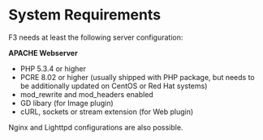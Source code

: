 # System Requirements

F3 needs at least the following server configuration:

**APACHE Webserver**

* PHP 5.3.4 or higher
* PCRE 8.02 or higher (usually shipped with PHP package, but needs to be additionally updated on CentOS or Red Hat systems)
* mod_rewrite and mod_headers enabled
* GD libary (for Image plugin)
* cURL, sockets or stream extension (for Web plugin)

Nginx and Lighttpd configurations are also possible.
